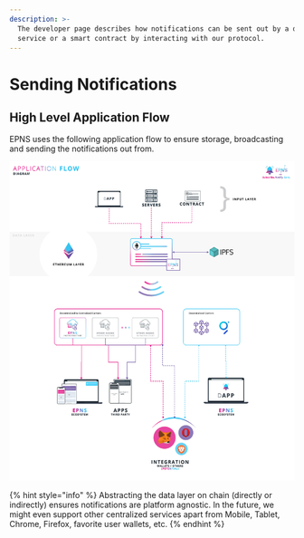 ```yaml
---
description: >-
  The developer page describes how notifications can be sent out by a dApp,
  service or a smart contract by interacting with our protocol.
---
```


# Sending Notifications

## High Level Application Flow

EPNS uses the following application flow to ensure storage, broadcasting and sending the notifications out from.

![High Level Application Flow](../.gitbook/assets/highlevel.jpg)

{% hint style="info" %}
 Abstracting the data layer on chain \(directly or indirectly\) ensures notifications are platform agnostic. In the future, we might even support other centralized services apart from Mobile, Tablet, Chrome, Firefox, favorite user wallets, etc.
{% endhint %}

